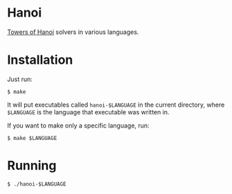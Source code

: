 # Hanoi

[Towers of Hanoi][wiki] solvers in various languages.

# Installation

Just run:

    $ make

It will put executables called `hanoi-$LANGUAGE` in the current directory,
where `$LANGUAGE` is the language that executable was written in.

If you want to make only a specific language, run:

    $ make $LANGUAGE

# Running

    $ ./hanoi-$LANGUAGE

[wiki]: http://en.wikipedia.org/wiki/Towers_of_hanoi (Towers of Hanoi)

